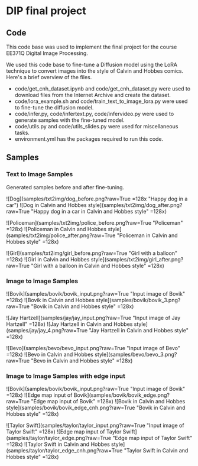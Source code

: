 # DIP final project

## Code

This code base was used to implement the final project for the course EE371Q Digital Image Processing. 

We used this code base to fine-tune a Diffusion model using the LoRA technique to convert images into the style of Calvin and Hobbes comics. 
Here's a brief overview of the files. 

* code/get_cnh_dataset.ipynb and code/get_cnh_dataset.py were used to download files from the Internet Archive and create the dataset. 
* code/lora_example.sh and code/train_text_to_image_lora.py were used to fine-tune the diffusion model.
* code/infer.py, code/infertext.py, code/infervideo.py were used to generate samples with the fine-tuned model.
* code/utils.py and code/utils_slides.py were used for miscellaneous tasks. 
* environment.yml has the packages required to run this code.

## Samples

### Text to Image Samples

Generated samples before and after fine-tuning. 

![Dog](samples/txt2img/dog_before.png?raw=True =128x "Happy dog in a car")
![Dog in Calvin and Hobbes style](samples/txt2img/dog_after.png?raw=True "Happy dog in a car in Calvin and Hobbes style" =128x)

![Policeman](samples/txt2img/police_before.png?raw=True "Policeman" =128x)
![Policeman in Calvin and Hobbes style](samples/txt2img/police_after.png?raw=True "Policeman in Calvin and Hobbes style" =128x)

![Girl](samples/txt2img/girl_before.png?raw=True "Girl with a balloon" =128x)
![Girl in Calvin and Hobbes style](samples/txt2img/girl_after.png?raw=True "Girl with a balloon in Calvin and Hobbes style" =128x)


### Image to Image Samples

![Bovik](samples/bovik/bovik_input.png?raw=True "Input image of Bovik" =128x)
![Bovik in Calvin and Hobbes style](samples/bovik/bovik_3.png?raw=True "Bovik in Calvin and Hobbes style" =128x)

![Jay Hartzell](samples/jay/jay_input.png?raw=True "Input image of Jay Hartzell" =128x)
![Jay Hartzell in Calvin and Hobbes style](samples/jay/jay_4.png?raw=True "Jay Hartzell in Calvin and Hobbes style" =128x)

![Bevo](samples/bevo/bevo_input.png?raw=True "Input image of Bevo" =128x)
![Bevo in Calvin and Hobbes style](samples/bevo/bevo_3.png?raw=True "Bevo in Calvin and Hobbes style" =128x)

### Image to Image Samples with edge input

![Bovik](samples/bovik/bovik_input.png?raw=True "Input image of Bovik" =128x)
![Edge map input of Bovik](samples/bovik/bovik_edge.png?raw=True "Edge map input of Bovik" =128x)
![Bovik in Calvin and Hobbes style](samples/bovik/bovik_edge_cnh.png?raw=True "Bovik in Calvin and Hobbes style" =128x)

![Taylor Swift](samples/taylor/taylor_input.png?raw=True "Input image of Taylor Swift" =128x)
![Edge map input of Taylor Swift](samples/taylor/taylor_edge.png?raw=True "Edge map input of Taylor Swift" =128x)
![Taylor Swift in Calvin and Hobbes style](samples/taylor/taylor_edge_cnh.png?raw=True "Taylor Swift in Calvin and Hobbes style" =128x)